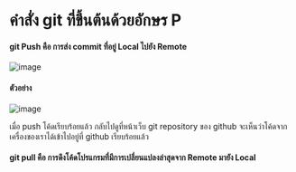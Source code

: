 # คำสั่ง git ที่ขึ้นต้นด้วยอักษร P
#### git Push คือ การส่ง commit ที่อยู่ Local ไปยัง Remote

![image](https://github.com/KanyakornPuengmon/Git_A-Z_Mission_65030018/assets/144195697/f7d5c2c3-95ce-441b-acc5-268326b4fe25)

#### ตัวอย่าง 

![image](https://github.com/KanyakornPuengmon/Git_A-Z_Mission_65030018/assets/144195697/c3b5cdf8-849e-4eeb-8d85-c9b49f04f555)

เมื่อ push โค้ดเรียบร้อยแล้ว กลับไปดูที่หน้าเว็บ git repository ของ github จะเห็นว่าโค้ดจากเครื่องของเราได้เข้าไปอยู่ที่ github เรียบร้อยแล้ว

#### git pull คือ การดึงโค้ดโปรแกรมที่มีการเปลี่ยนแปลงล่าสุดจาก Remote มายัง Local




